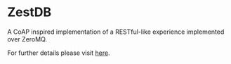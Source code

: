 # ZestDB

A CoAP inspired implementation of a RESTful-like experience implemented over ZeroMQ.

For further details please visit [here](https://jptmoore.github.io/zest/).